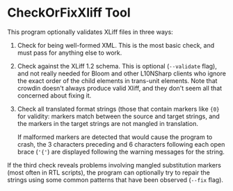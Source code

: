 # CheckOrFixXliff Tool

This program optionally validates XLiff files in three ways:

1) Check for being well-formed XML.  This is the most basic check, and must pass for anything else
   to work.

2) Check against the XLiff 1.2 schema.  This is optional (`--validate` flag), and not really needed
   for Bloom and other L10NSharp clients who ignore the exact order of the child elements in
   trans-unit elements.  Note that crowdin doesn't always produce valid Xliff, and they don't seem
   all that concerned about fixing it.

3) Check all translated format strings (those that contain markers like `{0}` for validity: markers
   match between the source and target strings, and the markers in the target strings are not
   mangled in translation.

   If malformed markers are detected that would cause the program to crash, the 3 characters
   preceding and 6 characters following each open brace (`'{'`) are displayed following the warning
   messages for the string.

If the third check reveals problems involving mangled substitution markers (most often in RTL
scripts), the program can optionally try to repair the strings using some common patterns that have
been observed (`--fix` flag).
